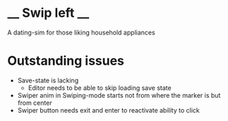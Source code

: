 # __ Swip left __

A dating-sim for those liking household appliances

# Outstanding issues

* Save-state is lacking
  * Editor needs to be able to skip loading save state
* Swiper anim in Swiping-mode starts not from where the marker is
  but from center
* Swiper button needs exit and enter to reactivate ability to click

